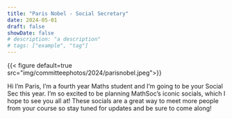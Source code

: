 ```yaml
---
title: "Paris Nobel - Social Secretary"
date: 2024-05-01
draft: false
showDate: false
# description: "a description"
# tags: ["example", "tag"]
---
```

{{< figure default=true src="img/committeephotos/2024/parisnobel.jpeg">}}

Hi I’m Paris, I’m a fourth year Maths student and I’m going to be your Social Sec this year. I’m so excited to be planning MathSoc’s iconic socials, which I hope to see you all at! These socials are a great way to meet more people from your course so stay tuned for updates and be sure to come along!
